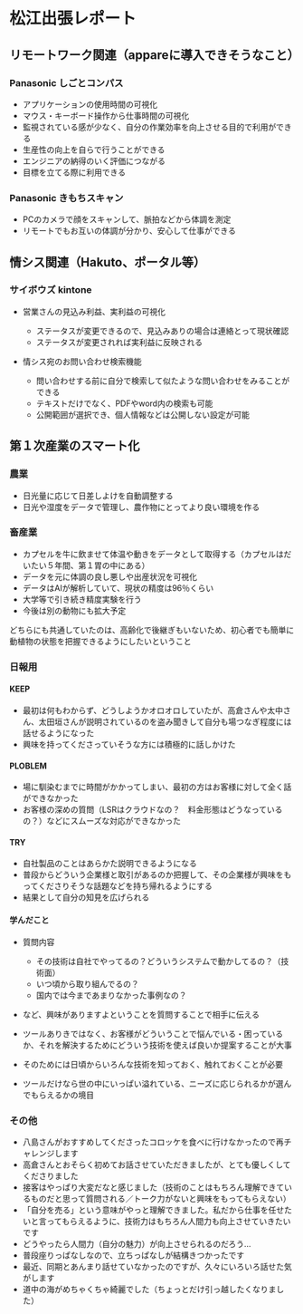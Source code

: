 # 松江出張レポート

## リモートワーク関連（appareに導入できそうなこと）

### Panasonic しごとコンパス

- アプリケーションの使用時間の可視化
- マウス・キーボード操作から仕事時間の可視化
- 監視されている感が少なく、自分の作業効率を向上させる目的で利用ができる
- 生産性の向上を自らで行うことができる
- エンジニアの納得のいく評価につながる
- 目標を立てる際に利用できる

### Panasonic きもちスキャン

- PCのカメラで顔をスキャンして、脈拍などから体調を測定
- リモートでもお互いの体調が分かり、安心して仕事ができる

## 情シス関連（Hakuto、ポータル等）

### サイボウズ kintone

- 営業さんの見込み利益、実利益の可視化
  - ステータスが変更できるので、見込みありの場合は連絡とって現状確認
  - ステータスが変更されれば実利益に反映される

- 情シス宛のお問い合わせ検索機能
  - 問い合わせする前に自分で検索して似たような問い合わせをみることができる
  - テキストだけでなく、PDFやword内の検索も可能
  - 公開範囲が選択でき、個人情報などは公開しない設定が可能


## 第１次産業のスマート化

### 農業

- 日光量に応じて日差しよけを自動調整する
- 日光や湿度をデータで管理し、農作物にとってより良い環境を作る

### 畜産業

- カプセルを牛に飲ませて体温や動きをデータとして取得する（カプセルはだいたい５年間、第１胃の中にある）
- データを元に体調の良し悪しや出産状況を可視化
- データはAIが解析していて、現状の精度は96％くらい
- 大学等で引き続き精度実験を行う
- 今後は別の動物にも拡大予定

どちらにも共通していたのは、高齢化で後継ぎもいないため、初心者でも簡単に動植物の状態を把握できるようにしたいということ

### 日報用

#### KEEP

- 最初は何もわからず、どうしようかオロオロしていたが、高倉さんや太中さん、太田垣さんが説明されているのを盗み聞きして自分も場つなぎ程度には話せるようになった
- 興味を持ってくださっていそうな方には積極的に話しかけた
  
#### PLOBLEM
- 場に馴染むまでに時間がかかってしまい、最初の方はお客様に対して全く話ができなかった
- お客様の深めの質問（LSRはクラウドなの？　料金形態はどうなっているの？）などにスムーズな対応ができなかった

#### TRY
- 自社製品のことはあらかた説明できるようになる
- 普段からどういう企業様と取引があるのか把握して、その企業様が興味をもってくださりそうな話題などを持ち帰れるようにする
- 結果として自分の知見を広げられる

#### 学んだこと

- 質問内容
  - その技術は自社でやってるの？どういうシステムで動かしてるの？（技術面）
  - いつ頃から取り組んでるの？
  - 国内では今まであまりなかった事例なの？
- など、興味がありますよということを質問することで相手に伝える

- ツールありきではなく、お客様がどういうことで悩んでいる・困っているか、それを解決するためにどういう技術を使えば良いか提案することが大事
- そのためには日頃からいろんな技術を知っておく、触れておくことが必要
- ツールだけなら世の中にいっぱい溢れている、ニーズに応じられるかが選んでもらえるかの境目

### その他

- 八島さんがおすすめしてくださったコロッケを食べに行けなかったので再チャレンジします
- 高倉さんとおそらく初めてお話させていただきましたが、とても優しくしてくださりました
- 接客はやっぱり大変だなと感じました（技術のことはもちろん理解できているものだと思って質問される／トーク力がないと興味をもってもらえない）
- 「自分を売る」という意味がやっと理解できました。私だから仕事を任せたいと言ってもらえるように、技術力はもちろん人間力も向上させていきたいです
- どうやったら人間力（自分の魅力）が向上させられるのだろう…
- 普段座りっぱなしなので、立ちっぱなしが結構きつかったです
- 最近、同期とあんまり話せていなかったのですが、久々にいろいろ話せた気がします
- 道中の海がめちゃくちゃ綺麗でした（ちょっとだけ引っ越したくなりました）